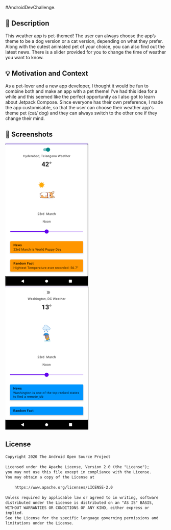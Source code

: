 #AndroidDevChallenge.


## :scroll: Description
This weather app is pet-themed! The user can always choose the app’s theme to be a dog version or a cat version, depending on what they prefer. Along with the cutest animated pet of your choice, you can also find out the latest news. There is a slider provided for you to change the time of weather you want to know. 


## :bulb: Motivation and Context
As a pet-lover and a new app developer, I thought it would be fun to combine both and make an app with a pet theme! I've had this idea for a while and this seemed like the perfect opportunity as I also got to learn about Jetpack Compose. Since everyone has their own preference, I made the app customisable, so that the user can choose their weather app's theme pet (cat/ dog) and they can always switch to the other one if they change their mind.

## :camera_flash: Screenshots
<!-- You can add more screenshots here if you like -->
<img src="/results/Screenshot 2021-03-24 at 12.44.10 PM.png" width="260">&emsp;<img src="/results/Screenshot 2021-03-24 at 12.45.09 PM.png" width="260">

## License
```
Copyright 2020 The Android Open Source Project

Licensed under the Apache License, Version 2.0 (the "License");
you may not use this file except in compliance with the License.
You may obtain a copy of the License at

    https://www.apache.org/licenses/LICENSE-2.0

Unless required by applicable law or agreed to in writing, software
distributed under the License is distributed on an "AS IS" BASIS,
WITHOUT WARRANTIES OR CONDITIONS OF ANY KIND, either express or implied.
See the License for the specific language governing permissions and
limitations under the License.
```
